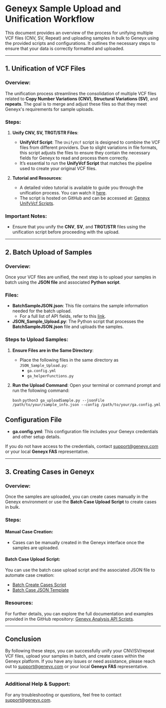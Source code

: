 # Geneyx Sample Upload and Unification Workflow

This document provides an overview of the process for unifying multiple VCF files (CNV, SV, Repeat) and uploading samples in bulk to Geneyx using the provided scripts and configurations. It outlines the necessary steps to ensure that your data is correctly formatted and uploaded.

---

## 1. **Unification of VCF Files**

### Overview:
The unification process streamlines the consolidation of multiple VCF files related to **Copy Number Variations (CNV)**, **Structural Variations (SV)**, and **repeats**. The goal is to merge and adjust these files so that they meet Geneyx's requirements for sample uploads.

### Steps:
1. **Unify CNV, SV, TRGT/STR Files**: 
   - **UnifyVcf Script**: The `UnifyVcf` script is designed to combine the VCF files from different providers. Due to slight variations in file formats, this script adjusts the files to ensure they contain the necessary fields for Geneyx to read and process them correctly.
   - It’s essential to run the **UnifyVcf Script** that matches the pipeline used to create your original VCF files.
   
2. **Tutorial and Resources**:
   - A detailed video tutorial is available to guide you through the unification process. You can watch it [here](https://geneyx.com/?s=unification).
   - The script is hosted on GitHub and can be accessed at: [Geneyx UnifyVcf Scripts](https://github.com/geneyx/geneyx.analysis.api/tree/main/scripts/UnifyVcf).

### Important Notes:
- Ensure that you unify the **CNV**, **SV**, and **TRGT/STR** files using the unification script before proceeding with the upload.
  
---

## 2. **Batch Upload of Samples**

### Overview:
Once your VCF files are unified, the next step is to upload your samples in batch using the **JSON file** and associated **Python script**.

### Files:
- **BatchSampleJSON.json**: This file contains the sample information needed for the batch upload.
  - For a full list of API fields, refer to this [link](https://geneyx.com/?s=unification).
- **JSON_Sample_Upload.py**: The Python script that processes the **BatchSampleJSON.json** file and uploads the samples.

### Steps to Upload Samples:
1. **Ensure Files are in the Same Directory**:
   - Place the following files in the same directory as `JSON_Sample_Upload.py`:
     - `ga.config.yml`
     - `ga_helperFunctions.py`
   
2. **Run the Upload Command**:
   Open your terminal or command prompt and run the following command:
   
   ```bash```
   `python3 ga_uploadSample.py --jsonFile /path/to/your/sample_info.json --config /path/to/your/ga.config.yml`

## Configuration File

- **ga.config.yml**: This configuration file includes your Geneyx credentials and other setup details.

If you do not have access to the credentials, contact [support@geneyx.com](mailto:support@geneyx.com) or your local **Geneyx FAS** representative.

---

## 3. **Creating Cases in Geneyx**

### Overview:
Once the samples are uploaded, you can create cases manually in the Geneyx environment or use the **Batch Case Upload Script** to create cases in bulk.

### Steps:

#### **Manual Case Creation**:
- Cases can be manually created in the Geneyx interface once the samples are uploaded.

#### **Batch Case Upload Script**:
You can use the batch case upload script and the associated JSON file to automate case creation:

- [Batch Create Cases Script](https://github.com/geneyx/geneyx.analysis.api/blob/main/scripts/BatchCreateCases_json.py)
- [Batch Case JSON Template](https://github.com/geneyx/geneyx.analysis.api/blob/main/scripts/templates/BatchCaseList.json)

### Resources:
For further details, you can explore the full documentation and examples provided in the GitHub repository: [Geneyx Analysis API Scripts](https://github.com/geneyx/geneyx.analysis.api).

---

## Conclusion

By following these steps, you can successfully unify your CNV/SV/repeat VCF files, upload your samples in batch, and create cases within the Geneyx platform. If you have any issues or need assistance, please reach out to [support@geneyx.com](mailto:support@geneyx.com) or your local **Geneyx FAS** representative.

---

### **Additional Help & Support**:
For any troubleshooting or questions, feel free to contact [support@geneyx.com](mailto:support@geneyx.com).
